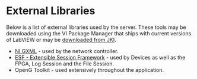 # External Libraries

Below is a list of external libraries used by the server.  These tools may be downloaded using the VI Package Manager that ships with current versions of LabVIEW or may be [downloaded from JKI](http://jki.net/vipm).

* [NI GXML](http://www.ni.com/example/31330/en/) - used by the network controller.
* [ESF - Extensible Session Framework](https://decibel.ni.com/content/docs/DOC-15385) - used by Devices as well as the FPGA, Log Session and the File Session.
* OpenG Toolkit - used extensively throughout the application.
